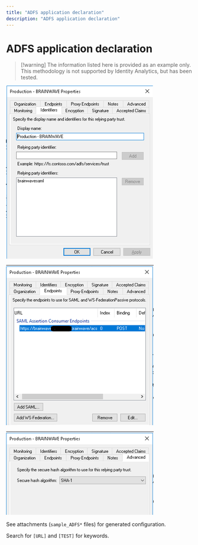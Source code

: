```yaml
---
title: "ADFS application declaration"
description: "ADFS application declaration"
---
```


# ADFS application declaration

> [!warning] The information listed here is provided as an example only. This methodology is not supported by Identity Analytics, but has been tested.

![ADFS 1](./images/adfs1.png "adfs1")

![ADFS 2](./images/adfs2.png "adfs2")

![ADFS 3](./images/adfs3.png "adfs3")

See attachments (`sample_ADFS*` files) for generated configuration.  

Search for `[URL]` and `[TEST]` for keywords.  
